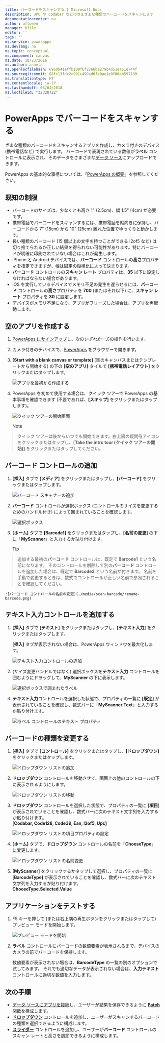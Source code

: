 ```yaml
---
title: バーコードをスキャンする | Microsoft Docs
description: UPC や Codabar などのさまざまな種類のバーコードをスキャンします
documentationcenter: na
author: aftowen
manager: kfile
editor: ''
tags: ''
ms.service: powerapps
ms.devlang: na
ms.topic: conceptual
ms.component: canvas
ms.date: 10/23/2016
ms.author: anneta
ms.openlocfilehash: 6960b41effb109f6f2266ba279b4d51ea51e744f
ms.sourcegitcommit: 68fc13fdc2c991c499ad6fe9ae1e0f8dab597139
ms.translationtype: HT
ms.contentlocale: ja-JP
ms.lasthandoff: 06/04/2018
ms.locfileid: "32328722"
---
```

# <a name="scan-a-barcode-in-powerapps"></a>PowerApps でバーコードをスキャンする
ざまな種類のバーコードをスキャンするアプリを作成し、カメラ付きのデバイス (携帯電話など) で実行します。 バーコードで表現されている数値が**ラベル** コントロールに表示され、そのデータをさまざまな[データ ソース](connections-list.md)にアップロードできます。

PowerApps の基本的な事柄については、「[PowerApps の概要](getting-started.md)」を参照してください。

## <a name="known-limitations"></a>既知の制限
* バーコードのサイズは、少なくとも高さ 1" (2.5cm)、幅 1.5" (4cm) が必要です。
* 携帯電話でバーコードをスキャンするには、携帯電話を縦向きに保持し、バーコードから 7" (18cm) から 10" (25cm) 離れた位置でゆっくりと動かします。
* 長い種類のバーコード (15 個以上の文字を持つことができる I2of5 など) は切り捨てられるか正しい結果を得られない可能性があります。特にバーコードが明確に印刷されていない場合はこれが発生します。
* iPhone と Android デバイスでは、**バーコード** コントロールの**高さ**プロパティを指定できますが、幅は固定の縦横比によって決まります。
* **バーコード** コントロールの**スキャン レート** プロパティは、**35** 以下に設定しなければならない場合があります。
* iOS を実行しているデバイスでメモリ不足の発生を遅らせるには、**バーコード** コントロールの**高さ**プロパティを **700** (またはそれ以下) に、**スキャン レート** プロパティを **30** に設定します。
* デバイスがメモリ不足になり、アプリがフリーズした場合は、アプリを再起動します。

## <a name="create-a-blank-app"></a>空のアプリを作成する
1. [PowerApps にサインアップ](../signup-for-powerapps.md)し、次の*いずれか一方*の操作を行います。

1. カメラ付きのデバイスで、[PowerApps](https://create.powerapps.com) をブラウザーで開きます。

2. **[Start with a blank canvas or template]** (空のキャンバスまたはテンプレートから開始する) の下の **[空のアプリ]** タイルで **[携帯電話レイアウト]** をクリックまたはタップします。

    ![アプリを最初から作成する](./media/scan-barcode/create-from-blank.png)

3. PowerApps を初めて使用する場合は、クイック ツアーで PowerApps の基本事項を確認できます (不要であれば、**[スキップ]** をクリックまたはタップします)。

    ![クイック ツアーの開始画面](./media/scan-barcode/quick-tour.png)

    > [!NOTE]
> クイック ツアーは後からいつでも開始できます。右上隅の疑問符アイコンをクリックまたはタップし、**[Take the intro tour (クイック ツアーの開始)]** をクリックまたはタップしてください。

## <a name="add-a-barcode-control"></a>バーコード コントロールの追加
1. **[挿入]** タブで **[メディア]** をクリックまたはタップし、**[バーコード]** をクリックまたはタップします。

    ![バーコード スキャナーの追加](./media/scan-barcode/add-scanner.png)

2. **バーコード** コントロールが選択ボックス (コントロールのサイズを変更するためのハンドル付き) によって囲まれていることを確認します。

    ![選択ボックス](./media/scan-barcode/selection-box.png)

3. **[ホーム]** タブで **[Barcode1]** をクリックまたはタップし、**[名前の変更]** の下に「**MyScanner**」と入力するか貼り付けます。

    > [!TIP]
> 追加する最初の**バーコード** コントロールは、既定で **Barcode1** という名前になります。 そのコントロールを削除して別の**バーコード** コントロールを追加した場合は、既定で **Barcode2** という名前が付きます。 名前を手動で変更するときは、数式でコントロールが正しい名前で参照されることを確認してください。

    ![バーコード コントロールの名前の変更](./media/scan-barcode/rename-barcode.png)

## <a name="add-a-text-input-control"></a>テキスト入力コントロールを追加する
1. **[挿入]** タブで **[テキスト]** をクリックまたはタップし、**[テキスト入力]** をクリックまたはタップします。

    **[挿入]** タブが表示されない場合は、PowerApps ウィンドウを最大化します。

    ![テキスト入力コントロールの追加](./media/scan-barcode/add-text-input.png)

2. (サイズ変更ハンドルではなく) 選択ボックスを**テキスト入力** コントロールを囲むようにドラッグして、**MyScanner** の下に表示します。

    ![選択ボックスで囲まれたラベル](./media/scan-barcode/move-input-text.png)

3. **テキスト入力**コントロールを選択した状態で、プロパティの一覧に **[既定]** が表示されていることを確認し、数式バーに「**MyScanner.Text**」と入力するか貼り付けます。

    ![ラベル コントロールのテキスト プロパティ](./media/scan-barcode/default-text.png)

## <a name="change-the-barcode-type"></a>バーコードの種類を変更する
1. **[挿入]** タブで **[コントロール]** をクリックまたはタップし、**[ドロップダウン]** をクリックまたはタップします。

    ![ドロップダウン リストの追加](./media/scan-barcode/insert-dropdown.png)

2. **ドロップダウン** コントロールを移動させて、画面上の他のコントロールの下に表示されるようにします。

    ![ドロップダウン リストの移動](./media/scan-barcode/move-dropdown.png)

3. **ドロップダウン** コントロールを選択した状態で、プロパティの一覧に **[項目]** が表示されていることを確認し、数式バーに次のテキスト文字列を入力するか貼り付けます。<br>
    **[Codabar, Code128, Code39, Ean, I2of5, Upc]**

    ![ドロップダウン リストの項目プロパティの設定](./media/scan-barcode/items-property.png)

4. **[ホーム]** タブで、**ドロップダウン** コントロールの名前を「**ChooseType**」に変更します。

    ![ドロップダウン リストの名前変更](./media/scan-barcode/rename-dropdown.png)

5. **[MyScanner]** をクリックするかタップして選択し、プロパティの一覧に **[BarcodeType]** が表示されていることを確認し、数式バーに次のテキスト文字列を入力するか貼り付けます。<br>
    **ChooseType.Selected.Value**

## <a name="test-the-app"></a>アプリケーションをテストする
1. F5 キーを押して (または右上隅の再生ボタンをクリックまたはタップして) プレビュー モードを開始します。

    ![プレビュー モードを開始](./media/scan-barcode/open-preview.png)

2. **ラベル** コントロールにバーコードの数値要素が表示されるまで、デバイスのカメラの前でバーコードを保持します。

    数値要素が表示されない場合は、**BarcodeType** の一覧の別のオプションで試してみます。 それでも適切なデータが表示されない場合は、**入力テキスト** コントロールに適切な数値を入力します。

## <a name="next-steps"></a>次の手順
* [データ ソースにアプリを接続](add-data-connection.md)し、ユーザーが結果を保存できるように **[Patch](functions/function-patch.md)** 関数を構成します。
* **[ドロップダウン](controls/control-drop-down.md)** コントロールを追加し、ユーザーがスキャンするバーコードの種類を選択できるように構成します。
* **[スライダー](controls/control-slider.md)**  コントロールを追加し、ユーザーが**バーコード** コントロールのスキャン レートと高さを調節できるように構成します。
